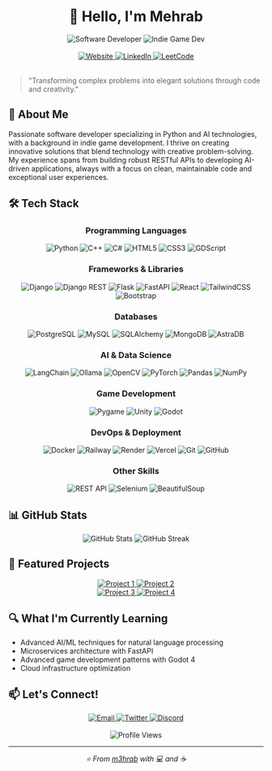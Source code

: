 # <div align="center">👋 Hello, I'm Mehrab</div>
<div align="center">
  <img src="https://img.shields.io/badge/Software_Developer-Python_&_AI_Specialist-blue?style=for-the-badge" alt="Software Developer">
  <img src="https://img.shields.io/badge/Former-Indie_Game_Dev-orange?style=for-the-badge" alt="Indie Game Dev">
</div>

<br>

<div align="center">
  <a href="https://mehrab.vercel.app">
    <img src="https://img.shields.io/badge/Portfolio-mehrab.vercel.app-blueviolet?style=flat-square&logo=vercel" alt="Website">
  </a>
  <a href="https://www.linkedin.com/in/mehrabhossain">
    <img src="https://img.shields.io/badge/LinkedIn-mehrabhossain-0077B5?style=flat-square&logo=linkedin" alt="LinkedIn">
  </a>
  <a href="https://leetcode.com/m3hrab">
    <img src="https://img.shields.io/badge/LeetCode-m3hrab-FFA116?style=flat-square&logo=leetcode" alt="LeetCode">
  </a>
</div>

<br>

> "Transforming complex problems into elegant solutions through code and creativity."

## 💫 About Me

Passionate software developer specializing in Python and AI technologies, with a background in indie game development. I thrive on creating innovative solutions that blend technology with creative problem-solving. My experience spans from building robust RESTful APIs to developing AI-driven applications, always with a focus on clean, maintainable code and exceptional user experiences.

## 🛠️ Tech Stack

<div align="center">

### Programming Languages
![Python](https://img.shields.io/badge/Python-3776AB?style=for-the-badge&logo=python&logoColor=white)
![C++](https://img.shields.io/badge/C++-00599C?style=for-the-badge&logo=cplusplus&logoColor=white)
![C#](https://img.shields.io/badge/C%23-239120?style=for-the-badge&logo=csharp&logoColor=white)
![HTML5](https://img.shields.io/badge/HTML5-E34F26?style=for-the-badge&logo=html5&logoColor=white)
![CSS3](https://img.shields.io/badge/CSS3-1572B6?style=for-the-badge&logo=css3&logoColor=white)
![GDScript](https://img.shields.io/badge/GDScript-478CBF?style=for-the-badge&logo=godot-engine&logoColor=white)

### Frameworks & Libraries
![Django](https://img.shields.io/badge/Django-092E20?style=for-the-badge&logo=django&logoColor=white)
![Django REST](https://img.shields.io/badge/Django_REST-092E20?style=for-the-badge&logo=django&logoColor=white)
![Flask](https://img.shields.io/badge/Flask-000000?style=for-the-badge&logo=flask&logoColor=white)
![FastAPI](https://img.shields.io/badge/FastAPI-009688?style=for-the-badge&logo=fastapi&logoColor=white)
![React](https://img.shields.io/badge/React-20232A?style=for-the-badge&logo=react&logoColor=61DAFB)
![TailwindCSS](https://img.shields.io/badge/TailwindCSS-38B2AC?style=for-the-badge&logo=tailwind-css&logoColor=white)
![Bootstrap](https://img.shields.io/badge/Bootstrap-7952B3?style=for-the-badge&logo=bootstrap&logoColor=white)

### Databases
![PostgreSQL](https://img.shields.io/badge/PostgreSQL-316192?style=for-the-badge&logo=postgresql&logoColor=white)
![MySQL](https://img.shields.io/badge/MySQL-4479A1?style=for-the-badge&logo=mysql&logoColor=white)
![SQLAlchemy](https://img.shields.io/badge/SQLAlchemy-D71F00?style=for-the-badge&logo=sqlalchemy&logoColor=white)
![MongoDB](https://img.shields.io/badge/MongoDB-47A248?style=for-the-badge&logo=mongodb&logoColor=white)
![AstraDB](https://img.shields.io/badge/AstraDB-00ADEF?style=for-the-badge&logo=apache-cassandra&logoColor=white)

### AI & Data Science
![LangChain](https://img.shields.io/badge/LangChain-000000?style=for-the-badge&logo=chainlink&logoColor=white)
![Ollama](https://img.shields.io/badge/Ollama-000000?style=for-the-badge&logo=llama&logoColor=white)
![OpenCV](https://img.shields.io/badge/OpenCV-5C3EE8?style=for-the-badge&logo=opencv&logoColor=white)
![PyTorch](https://img.shields.io/badge/PyTorch-EE4C2C?style=for-the-badge&logo=pytorch&logoColor=white)
![Pandas](https://img.shields.io/badge/Pandas-150458?style=for-the-badge&logo=pandas&logoColor=white)
![NumPy](https://img.shields.io/badge/NumPy-013243?style=for-the-badge&logo=numpy&logoColor=white)

### Game Development
![Pygame](https://img.shields.io/badge/Pygame-3776AB?style=for-the-badge&logo=python&logoColor=white)
![Unity](https://img.shields.io/badge/Unity-000000?style=for-the-badge&logo=unity&logoColor=white)
![Godot](https://img.shields.io/badge/Godot-478CBF?style=for-the-badge&logo=godot-engine&logoColor=white)

### DevOps & Deployment
![Docker](https://img.shields.io/badge/Docker-2496ED?style=for-the-badge&logo=docker&logoColor=white)
![Railway](https://img.shields.io/badge/Railway-0B0D0E?style=for-the-badge&logo=railway&logoColor=white)
![Render](https://img.shields.io/badge/Render-46E3B7?style=for-the-badge&logo=render&logoColor=white)
![Vercel](https://img.shields.io/badge/Vercel-000000?style=for-the-badge&logo=vercel&logoColor=white)
![Git](https://img.shields.io/badge/Git-F05032?style=for-the-badge&logo=git&logoColor=white)
![GitHub](https://img.shields.io/badge/GitHub-181717?style=for-the-badge&logo=github&logoColor=white)

### Other Skills
![REST API](https://img.shields.io/badge/REST_API-FF6C37?style=for-the-badge&logo=postman&logoColor=white)
![Selenium](https://img.shields.io/badge/Selenium-43B02A?style=for-the-badge&logo=selenium&logoColor=white)
![BeautifulSoup](https://img.shields.io/badge/BeautifulSoup-3776AB?style=for-the-badge&logo=python&logoColor=white)

</div>

## 📊 GitHub Stats

<div align="center">
  <img src="https://github-readme-stats.vercel.app/api?username=m3hrab&show_icons=true&theme=tokyonight" alt="GitHub Stats" />
  <img src="https://github-readme-streak-stats.herokuapp.com/?user=m3hrab&theme=tokyonight" alt="GitHub Streak" />
</div>

## 🚀 Featured Projects

<div align="center">
  <a href="https://github.com/m3hrab/project-name-1">
    <img src="https://github-readme-stats.vercel.app/api/pin/?username=m3hrab&repo=project-name-1&theme=tokyonight" alt="Project 1" />
  </a>
  <a href="https://github.com/m3hrab/project-name-2">
    <img src="https://github-readme-stats.vercel.app/api/pin/?username=m3hrab&repo=project-name-2&theme=tokyonight" alt="Project 2" />
  </a>
</div>

<div align="center">
  <a href="https://github.com/m3hrab/project-name-3">
    <img src="https://github-readme-stats.vercel.app/api/pin/?username=m3hrab&repo=project-name-3&theme=tokyonight" alt="Project 3" />
  </a>
  <a href="https://github.com/m3hrab/project-name-4">
    <img src="https://github-readme-stats.vercel.app/api/pin/?username=m3hrab&repo=project-name-4&theme=tokyonight" alt="Project 4" />
  </a>
</div>

## 🔍 What I'm Currently Learning

- Advanced AI/ML techniques for natural language processing
- Microservices architecture with FastAPI
- Advanced game development patterns with Godot 4
- Cloud infrastructure optimization

## 📫 Let's Connect!

<div align="center">
  <a href="mailto:your-email@example.com">
    <img src="https://img.shields.io/badge/Email-D14836?style=for-the-badge&logo=gmail&logoColor=white" alt="Email" />
  </a>
  <a href="https://twitter.com/your-twitter">
    <img src="https://img.shields.io/badge/Twitter-1DA1F2?style=for-the-badge&logo=twitter&logoColor=white" alt="Twitter" />
  </a>
  <a href="https://discord.gg/your-discord">
    <img src="https://img.shields.io/badge/Discord-7289DA?style=for-the-badge&logo=discord&logoColor=white" alt="Discord" />
  </a>
</div>

<br>

<div align="center">
  <img src="https://komarev.com/ghpvc/?username=m3hrab&color=blueviolet&style=flat-square" alt="Profile Views" />
</div>

---

<div align="center">
  <i>⭐️ From <a href="https://github.com/m3hrab">m3hrab</a> with 💻 and ☕</i>
</div>
